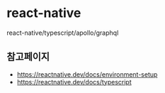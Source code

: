 # react-native
react-native/typescript/apollo/graphql

## 참고페이지
- https://reactnative.dev/docs/environment-setup
- https://reactnative.dev/docs/typescript
